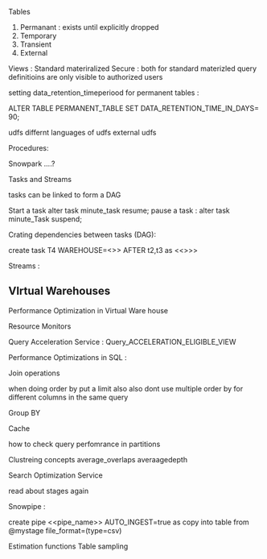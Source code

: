 Tables 
1. Permanant : exists until explicitly dropped
2. Temporary
3. Transient
4. External

Views :
Standard 
materiralized 
Secure : both for standard materizled query definitioins are only visible to authorized users 

setting data_retention_timeperiood for permanent tables :

ALTER TABLE PERMANENT_TABLE SET DATA_RETENTION_TIME_IN_DAYS= 90;

udfs 
differnt languages of udfs 
external udfs 


Procedures:


Snowpark ....?

Tasks and Streams 

tasks can be linked to form a DAG

Start a task 
alter task minute_task resume;
pause a task :
alter task minute_Task suspend;

Crating dependencies between tasks (DAG):

create task T4 
WAREHOUSE=<>>
AFTER t2,t3
as 
  <<>>>



  Streams :

## VIrtual Warehouses 

Performance Optimization in Virtual Ware house


Resource Monitors 


Query Acceleration Service :
Query_ACCELERATION_ELIGIBLE_VIEW


Performance Optimizations in SQL :

Join operations 

when doing order by put a limit also 
also dont use multiple order by for different columns in the same query

Group BY




Cache

how to check query perfomrance in partitions 

Clustreing concepts
average_overlaps
averaagedepth


Search Optimization Service 

read about stages again


Snowpipe : 

create pipe <<pipe_name>>
AUTO_INGEST=true as 
copy into table from @mystage
file_format=(type=csv)


Estimation functions 
Table sampling
